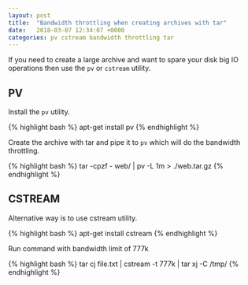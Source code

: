 ```yaml
---
layout: post
title:  "Bandwidth throttling when creating archives with tar"
date:   2018-03-07 12:34:07 +0000
categories: pv cstream bandwidth throttling tar
---
```



If you need to create a large archive and want to spare your disk big IO operations then use the `pv` or `cstream` utility.


## PV

Install the `pv` utility.

{% highlight bash %}
apt-get install pv
{% endhighlight %}

Create the archive with tar and pipe it to `pv` which will do the bandwidth throttling.

{% highlight bash %}
tar -cpzf - web/ | pv -L 1m > ./web.tar.gz
{% endhighlight %}

## CSTREAM

Alternative way is to use cstream utility.

{% highlight bash %}
apt-get install cstream
{% endhighlight %}

Run command with bandwidth limit of 777k

{% highlight bash %}
tar cj file.txt | cstream -t 777k | tar xj -C /tmp/
{% endhighlight %}
